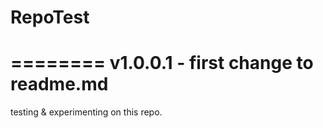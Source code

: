 RepoTest
========

========
v1.0.0.1 - first change to readme.md
========

testing &amp; experimenting on this repo.